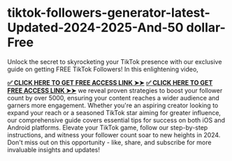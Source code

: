# tiktok-followers-generator-latest-Updated-2024-2025-And-50 dollar-Free

Unlock the secret to skyrocketing your TikTok presence with our exclusive guide on getting FREE TikTok Followers! In this enlightening video,

**[✅ CLICK HERE TO GET FREE ACCESS LINK ➤➤](https://samnus.xyz/Unlimited%20Tiktok/)**
**[✅ CLICK HERE TO GET FREE ACCESS LINK ➤➤](https://samnus.xyz/Unlimited%20Tiktok/)**
we reveal proven strategies to boost your follower count by over 5000, ensuring your content reaches a wider audience and garners more engagement. Whether you're an aspiring creator looking to expand your reach or a seasoned TikTok star aiming for greater influence, our comprehensive guide covers essential tips for success on both iOS and Android platforms. Elevate your TikTok game, follow our step-by-step instructions, and witness your follower count soar to new heights in 2024. Don't miss out on this opportunity - like, share, and subscribe for more invaluable insights and updates!
